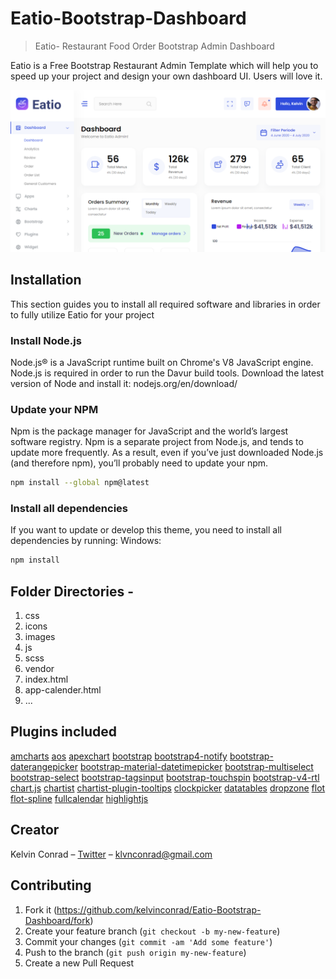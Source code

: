 # Eatio-Bootstrap-Dashboard


>Eatio- Restaurant Food Order Bootstrap Admin Dashboard

<!-- [![NPM Version][npm-image]][npm-url]
[![Build Status][travis-image]][travis-url]
[![Downloads Stats][npm-downloads]][npm-url] -->

Eatio is a Free Bootstrap Restaurant Admin Template which will help you to speed up your project and design your own dashboard UI. Users will love it.

![](header.png)

## Installation

This section guides you to install all required software and libraries in order to fully utilize Eatio for your project


### Install Node.js
Node.js® is a JavaScript runtime built on Chrome's V8 JavaScript engine. Node.js is required in order to run the Davur build tools. Download the latest version of Node and install it: nodejs.org/en/download/


### Update your NPM
Npm is the package manager for JavaScript and the world’s largest software registry. Npm is a separate project from Node.js, and tends to update more frequently. As a result, even if you’ve just downloaded Node.js (and therefore npm), you’ll probably need to update your npm.

```sh
npm install --global npm@latest
```

### Install all dependencies
If you want to update or develop this theme, you need to install all dependencies by running:
Windows:

```sh
npm install
```

## Folder Directories -
1. css
2. icons
3. images
4. js
5. scss
6. vendor
7. index.html
8. app-calender.html
9. ...

## Plugins included 
[amcharts](https://www.amcharts.com)
[aos](https://michalsnik.github.io/aos)
[apexchart](https://apexcharts.com)
[bootstrap](https://getbootstrap.com)
[bootstrap4-notify](http://bootstrap-notify.remabledesigns.com)
[bootstrap-daterangepicker](https://www.daterangepicker.com)
[bootstrap-material-datetimepicker](https://t00rk.github.io/bootstrap-material-datetimepicker)
[bootstrap-multiselect](https://github.com/davidstutz/bootstrap-multiselect)
[bootstrap-select](https://developer.snapappointments.com/bootstrap-select)
[bootstrap-tagsinput](https://bootstrap-tagsinput.github.io/bootstrap-tagsinput/examples)
[bootstrap-touchspin](https://www.virtuosoft.eu/code/bootstrap-touchspin)
[bootstrap-v4-rtl](https://bootstrap.rtlcss.com)
[chart.js](https://www.chartjs.org)
[chartist](https://gionkunz.github.io/chartist-js)
[chartist-plugin-tooltips](https://github.com/tmmdata/chartist-plugin-tooltip)
[clockpicker](https://weareoutman.github.io/clockpicker)
[datatables](https://datatables.net)
[dropzone](https://www.dropzonejs.com)
[flot](https://www.flotcharts.org)
[flot-spline](https://github.com/miloszfalinski/jquery.flot.spline)
[fullcalendar](https://fullcalendar.io)
[highlightjs](https://highlightjs.org)


## Creator

Kelvin Conrad – [Twitter](https://twitter.com/Klvnconrad) – klvnconrad@gmail.com


## Contributing

1. Fork it (<https://github.com/kelvinconrad/Eatio-Bootstrap-Dashboard/fork>)
2. Create your feature branch (`git checkout -b my-new-feature`)
3. Commit your changes (`git commit -am 'Add some feature'`)
4. Push to the branch (`git push origin my-new-feature`)
5. Create a new Pull Request

